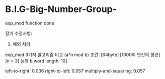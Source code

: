# B.I.G-Big-Number-Group-

exp_mod function done

장기 수정사항:
1. 예외 처리


exp_mod 3가지 알고리즘 비교 (a^n mod b)
조건:
[64byte]
[1000회 연산의 평균]
[n = 3]
[a와 b word length: 10]

left-to-right: 0.036 
right-to-left: 0.057
multiply-and-squaring: 0.057